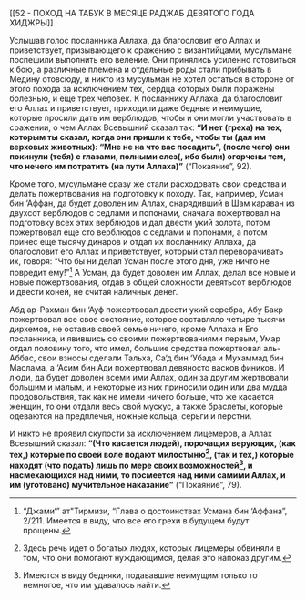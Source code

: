 [[52 - ПОХОД НА ТАБУК В МЕСЯЦЕ РАДЖАБ ДЕВЯТОГО ГОДА ХИДЖРЫ]]

Услышав голос посланника Аллаха, да благословит его Аллах и приветствует, призывающего к сражению с византийцами, мусульмане поспешили выполнить его веление. Они принялись усиленно готовиться к бою, а различные племена и отдельные роды стали прибывать в Медину отовсюду, и никто из мусульман не хотел остаться в стороне от этого похода за исключением тех, сердца которых были поражены болезнью, и еще трех человек. К посланнику Аллаха, да благословит его Аллах и приветствует, приходили даже бедные и неимущие, которые просили дать им верблюдов, чтобы и они могли участвовать в сражении, о чем Аллах Всевышний сказал так: **“И нет (греха) на тех, которым ты сказал, когда они пришли к тебе, чтобы ты (дал им верховых животных): “Мне не на что вас посадить”, (после чего) они покинули (тебя) с глазами, полными слез(, ибо были) огорчены тем, что нечего им потратить (на пути Аллаха)”** (“Покаяние”, 92).

Кроме того, мусульмане сразу же стали расходовать свои средства и делать пожертвования на подготовку к походу. Так, например, Усман бин ‘Аффан, да будет доволен им Аллах, снарядивший в Шам караван из двухсот верблюдов с седлами и попонами, сначала пожертвовал на подготовку всех этих верблюдов и дал двести укий золота, потом пожертвовал еще сто верблюдов с седлами и попонами, а потом принес еще тысячу динаров и отдал их посланнику Аллаха, да благословит его Аллах и приветствует, который стал переворачивать их, говоря: “Что бы ни делал Усман после этого дня, уже ничто не повредит ему!”[^1] А Усман, да будет доволен им Аллах, делал все новые и новые пожертвования, отдав в общей сложности девятьсот верблюдов и двести коней, не считая наличных денег. 

Абд ар-Рахман бин ‘Ауф пожертвовал двести укий серебра, Абу Бакр пожертвовал все свое состояние, которое составляло четыре тысячи дирхемов, не оставив своей семье ничего, кроме Аллаха и Его посланника, и явившись со своими пожертвованиями первым, Умар отдал половину того, что имел, большие средства пожертвовал аль-Аббас, свои взносы сделали Тальха, Са‘д бин ‘Убада и Мухаммад бин Маслама, а ‘Асим бин Ади пожертвовал девяносто васков фиников. И люди, да будет доволен всеми ими Аллах, один за другим жертвовали большим и малым, и некоторые из них приносили один или два мудда продовольствия, так как не имели ничего больше, что же касается женщин, то они отдали весь свой мускус, а также браслеты, которые одеваются на предплечья, ножные кольца, серьги и перстни.

И никто не проявил скупости за исключением лицемеров, а Аллах Всевышний сказал: **“(Что касается людей), порочащих верующих, (как тех,) которые по своей воле подают милостыню[^2], (так и тех,) которые находят (что подать) лишь по мере своих возможностей[^3], и насмехающихся над ними, то посмеется над ними самими Аллах, и им (уготовано) мучительное наказание”** (“Покаяние”, 79).

[^1]: “Джами‘” ат"Тирмизи, “Глава о достоинствах Усмана бин ‘Аффана”, 2/211. Имеется в виду, что все его грехи в будущем будут прощены.

[^2]: Здесь речь идет о богатых людях, которых лицемеры обвиняли в том, что они помогают нуждающимся, делая это напоказ другим.

[^3]: Имеются в виду бедняки, подававшие неимущим только то немногое, что им удавалось найти.


